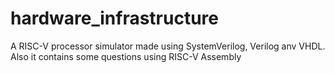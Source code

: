# hardware_infrastructure
A RISC-V processor simulator made using SystemVerilog, Verilog anv VHDL. Also it contains some questions using RISC-V Assembly
